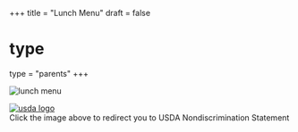 +++
title = "Lunch Menu"
draft = false

# type
type = "parents"
+++

<img class="img-fluid" src="/images/parents/November-Menu-2023-2048x1591.jpg" alt="lunch menu" />

[![usda logo](/images/parents/usda.png)](https://www.fns.usda.gov/civil-rights/usda-nondiscrimination-statement-other-fns-programs)  
Click the image above to redirect you to USDA Nondiscrimination Statement